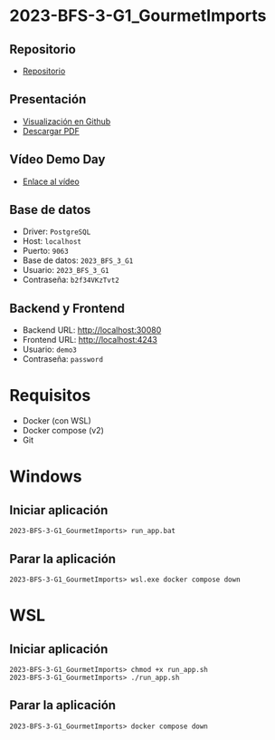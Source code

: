 # 2023-BFS-3-G1_GourmetImports
## Repositorio
* [Repositorio](https://github.com/CampusDual/2023-BFS-3-G1_GourmetImports)
## Presentación
* [Visualización en Github](https://github.com/CampusDual/2023-BFS-3-G1_GourmetImports/blob/main/demoday/demo_day.pdf)
* [Descargar PDF](https://raw.github.com/CampusDual/2023-BFS-3-G1_GourmetImports/main/demoday/demo_day.pdf)
## Vídeo Demo Day
* [Enlace al vídeo](https://campusdual-my.sharepoint.com/:v:/p/info/ESnbFmXT4KdBrIaxqhgcMpEBklhogS_a2fAQDbIc-jXd8Q?nav=eyJyZWZlcnJhbEluZm8iOnsicmVmZXJyYWxBcHAiOiJPbmVEcml2ZUZvckJ1c2luZXNzIiwicmVmZXJyYWxBcHBQbGF0Zm9ybSI6IldlYiIsInJlZmVycmFsTW9kZSI6InZpZXciLCJyZWZlcnJhbFZpZXciOiJNeUZpbGVzTGlua0NvcHkifX0&e=MEtCH5)
## Base de datos
* Driver: `PostgreSQL`
* Host: `localhost`
* Puerto: `9063`
* Base de datos: `2023_BFS_3_G1`
* Usuario: `2023_BFS_3_G1`
* Contraseña: `b2f34VKzTvt2`
## Backend y Frontend
* Backend URL: [http://localhost:30080](http://localhost:30080)
* Frontend URL: [http://localhost:4243](http://localhost:4243)
* Usuario: `demo3`
* Contraseña: `password`

# Requisitos
* Docker (con WSL)
* Docker compose (v2)
* Git

# Windows
## Iniciar aplicación
```
2023-BFS-3-G1_GourmetImports> run_app.bat
```
## Parar la aplicación
```
2023-BFS-3-G1_GourmetImports> wsl.exe docker compose down
```

# WSL
## Iniciar aplicación
```
2023-BFS-3-G1_GourmetImports> chmod +x run_app.sh
2023-BFS-3-G1_GourmetImports> ./run_app.sh
```
## Parar la aplicación
```
2023-BFS-3-G1_GourmetImports> docker compose down
```
